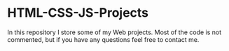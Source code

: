 # HTML-CSS-JS-Projects
In this repository I store some of my Web projects.
Most of the code is not commented, but if you have any questions feel free to contact me.
